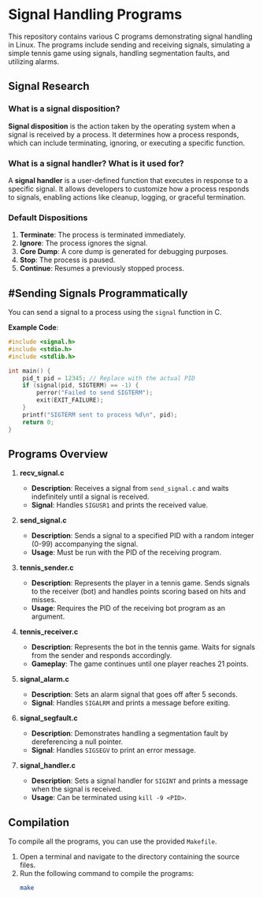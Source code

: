 # Signal Handling Programs

This repository contains various C programs demonstrating signal handling in Linux. The programs include sending and receiving signals, simulating a simple tennis game using signals, handling segmentation faults, and utilizing alarms.

## Signal Research

### What is a signal disposition?
**Signal disposition** is the action taken by the operating system when a signal is received by a process. It determines how a process responds, which can include terminating, ignoring, or executing a specific function.

### What is a signal handler? What is it used for?
A **signal handler** is a user-defined function that executes in response to a specific signal. It allows developers to customize how a process responds to signals, enabling actions like cleanup, logging, or graceful termination.

### Default Dispositions
1. **Terminate**: The process is terminated immediately.
2. **Ignore**: The process ignores the signal.
3. **Core Dump**: A core dump is generated for debugging purposes.
4. **Stop**: The process is paused.
5. **Continue**: Resumes a previously stopped process.

## #Sending Signals Programmatically
You can send a signal to a process using the `signal` function in C.

**Example Code**:
```c
#include <signal.h>
#include <stdio.h>
#include <stdlib.h>

int main() {
    pid_t pid = 12345; // Replace with the actual PID
    if (signal(pid, SIGTERM) == -1) {
        perror("Failed to send SIGTERM");
        exit(EXIT_FAILURE);
    }
    printf("SIGTERM sent to process %d\n", pid);
    return 0;
}
```

## Programs Overview

1. **recv_signal.c**
   - **Description**: Receives a signal from `send_signal.c` and waits indefinitely until a signal is received.
   - **Signal**: Handles `SIGUSR1` and prints the received value.

2. **send_signal.c**
   - **Description**: Sends a signal to a specified PID with a random integer (0-99) accompanying the signal.
   - **Usage**: Must be run with the PID of the receiving program.

3. **tennis_sender.c**
   - **Description**: Represents the player in a tennis game. Sends signals to the receiver (bot) and handles points scoring based on hits and misses.
   - **Usage**: Requires the PID of the receiving bot program as an argument.

4. **tennis_receiver.c**
   - **Description**: Represents the bot in the tennis game. Waits for signals from the sender and responds accordingly.
   - **Gameplay**: The game continues until one player reaches 21 points.

5. **signal_alarm.c**
   - **Description**: Sets an alarm signal that goes off after 5 seconds.
   - **Signal**: Handles `SIGALRM` and prints a message before exiting.

6. **signal_segfault.c**
   - **Description**: Demonstrates handling a segmentation fault by dereferencing a null pointer.
   - **Signal**: Handles `SIGSEGV` to print an error message.

7. **signal_handler.c**
   - **Description**: Sets a signal handler for `SIGINT` and prints a message when the signal is received.
   - **Usage**: Can be terminated using `kill -9 <PID>`.

## Compilation

To compile all the programs, you can use the provided `Makefile`. 

1. Open a terminal and navigate to the directory containing the source files.
2. Run the following command to compile the programs:
   ```bash
   make
    ```
